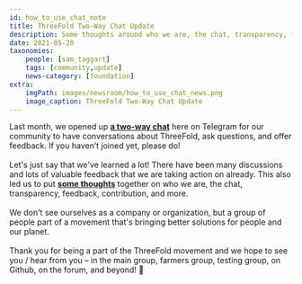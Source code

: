 ```yaml
---
id: how_to_use_chat_note
title: ThreeFold Two-Way Chat Update
description: Some thoughts around who we are, the chat, transparency, feedback, contribution, and more.
date: 2021-05-20
taxonomies:
    people: [sam_taggart]
    tags: [community,update]
    news-category: [foundation]
extra:
    imgPath: images/newsroom/how_to_use_chat_news.png
    image_caption: ThreeFold Two-Way Chat Update
---
```


Last month, we opened up **[a two-way chat](https://t.me/threefold)** here on Telegram for our community to have conversations about ThreeFold, ask questions, and offer feedback. If you haven’t joined yet, please do!
<br />
<br />
Let's just say that we've learned a lot! There have been many discussions and lots of valuable feedback that we are taking action on already. This also led us to put **[some thoughts](https://library.threefold.me/info/tfgrid/#/threefold__how_to_use_chat)** together on who we are, the chat, transparency, feedback, contribution, and more.
<br />
<br />
We don't see ourselves as a company or organization, but a group of people part of a movement that's bringing better solutions for people and our planet.
<br />
<br />
Thank you for being a part of the ThreeFold movement and we hope to see you / hear from you – in the main group, farmers group, testing group, on Github, on the forum, and beyond! 🙏
